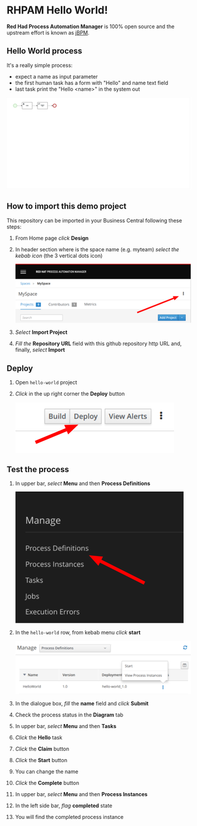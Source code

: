 RHPAM Hello World!
================================================================

**Red Had Process Automation Manager** is 100% open source and the upstream effort is known as [jBPM](http://www.jbpm.org).

Hello World process
---------------------------------------------------------------------

It's a really simple process:

- expect a name as input parameter
- the first human task has a form with "Hello" and name text field
- last task print the "Hello \<name\>" in the system out

![Hello World process](src/main/resources/com/example/hello-world.HelloWorld-svg.svg)


How to import this demo project
---------------------------------------------------------------------

This repository can be imported in your Business Central following these steps:

1. From Home page *click* **Design**
2. In header section where is the space name (e.g. myteam) *select the kebab icon* (the 3 vertical dots icon)

	![kebab](imgs/bc-kebab.png)

3. *Select* **Import Project**
4. *Fill the* **Repository URL** field with this github repository http URL and, finally, *select* **Import**

Deploy
---------------------------------------------------------------------

1. Open `hello-world` project
2. *Click* in the up right corner the **Deploy** button

	![deploy](imgs/bc-deploy.png)
   
Test the process
---------------------------------------------------------------------

1. In upper bar, *select* **Menu** and then **Process Definitions**

	![process definition](imgs/bc-procdef.png)

2. In the `hello-world` row, from kebab menu *click* **start**

	![process start](imgs/bc-start.png)

3. In the dialogue box, *fill* the **name** field and *click* **Submit**
4. Check the process status in the **Diagram** tab
5. In upper bar, *select* **Menu** and then **Tasks**
6. *Click* the **Hello** task
7. *Click* the **Claim** button
8. *Click* the **Start** button
9. You can change the name
10. *Click* the **Complete** button
11. In upper bar, *select* **Menu** and then **Process Instances**
12. In the left side bar, *flag* **completed** state
13. You will find the completed process instance